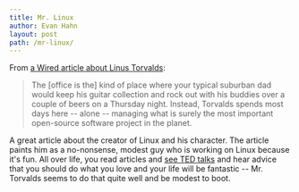 ```yaml
---
title: Mr. Linux
author: Evan Hahn
layout: post
path: /mr-linux/
---
```


From [a Wired article about Linus Torvalds](http://www.wired.com/wiredenterprise/2012/03/mr-linux/):

> The [office is the] kind of place where your typical suburban dad would keep his guitar collection and rock out with his buddies over a couple of beers on a Thursday night. Instead, Torvalds spends most days here -- alone -- managing what is surely the most important open-source software project in the planet.

A great article about the creator of Linux and his character. The article paints him as a no-nonsense, modest guy who is working on Linux because it's fun. All over life, you read articles and [see TED talks](http://www.ted.com/talks/larry_smith_why_you_will_fail_to_have_a_great_career.html) and hear advice that you should do what you love and your life will be fantastic -- Mr. Torvalds seems to do that quite well and be modest to boot.

